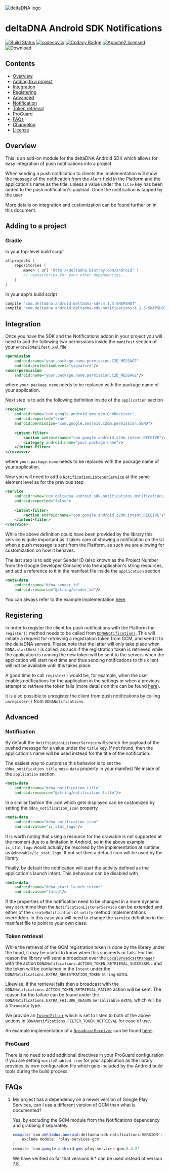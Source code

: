 ![deltaDNA logo](https://deltadna.com/wp-content/uploads/2015/06/deltadna_www@1x.png)

# deltaDNA Android SDK Notifications
[![Build Status](https://travis-ci.org/deltaDNA/android-sdk.svg)](https://travis-ci.org/deltaDNA/android-sdk)
[![codecov.io](https://codecov.io/github/deltaDNA/android-sdk/coverage.svg)](https://codecov.io/github/deltaDNA/android-sdk)
[![Codacy Badge](https://api.codacy.com/project/badge/grade/b5546fd90d3b4b2182961602da6086d8)](https://www.codacy.com/app/deltaDNA/android-sdk)
[![Apache2 licensed](https://img.shields.io/badge/license-Apache-blue.svg)](./LICENSE)
[![Download](https://api.bintray.com/packages/deltadna/android/deltadna-sdk/images/download.svg)](https://bintray.com/deltadna/android/deltadna-sdk/_latestVersion)

## Contents
* [Overview](#overview)
* [Adding to a project](#adding-to-a-project)
* [Integration](#integration)
* [Registering](#registering)
* [Advanced](#advanced)
 * [Notification](#notification)
 * [Token retrieval](#token-retrieval)
 * [ProGuard](#proguard)
* [FAQs](#faqs)
* [Changelog](#changelog)
* [License](#license)

## Overview
This is an add-on module for the deltaDNA Android SDK which allows for easy integration of push notifications into a project.

When sending a push notification to clients the implementation will show the message of the notification from the `Alert` field in the Platform and the application's name as the title, unless a value under the `title` key has been added to the push notification's payload. Once the notification is tapped by the user

More details on integration and customization can be found further on in this document.

## Adding to a project
### Gradle
In your top-level build script
```groovy
allprojects {
    repositories {
        maven { url 'http://deltadna.bintray.com/android' }
        // repositories for your other dependencies...
    }
}
```
In your app's build script
```groovy
compile 'com.deltadna.android:deltadna-sdk:4.1.3-SNAPSHOT'
compile 'com.deltadna.android:deltadna-sdk-notifications:4.1.3-SNAPSHOT'
```

## Integration
Once you have the SDK and the Notifications addon in your project you will need to add the following two permissions inside the `manifest` section of your `AndroidManifest.xml` file
```xml
<permission
    android:name="your.package.name.permission.C2D_MESSAGE"
    android:protectionLevel="signature"/>
<uses-permission
    android:name="your.package.name.permission.C2D_MESSAGE"/>
```
where `your.package.name` needs to be replaced with the package name of your application.

Next step is to add the following definition inside of the `application` section
```xml
<receiver
    android:name="com.google.android.gms.gcm.GcmReceiver"
    android:exported="true"
    android:permission="com.google.android.c2dm.permission.SEND">
    
    <intent-filter>
        <action android:name="com.google.android.c2dm.intent.RECEIVE"/>
        <category android:name="your.package.name"/>
    </intent-filter>
</receiver>
```
where `your.package.name` needs to be replaced with the package name of your application.

Now you will need to add a [`NotificationListenerService`](src/main/java/com/deltadna/android/sdk/notifications/NotificationListenerService.java) at the same element level as for the previous step
```xml
<service
    android:name="com.deltadna.android.sdk.notifications.NotificationListenerService"
    android:exported="false">
    
    <intent-filter>
        <action android:name="com.google.android.c2dm.intent.RECEIVE"/>
    </intent-filter>
</service>
```
While the above definition could have been provided by the library this service is quite important as it takes care of showing a notification on the UI when a push message is sent from the Platform, as such we are allowing for customization on how it behaves.

The last step is to add your Sender ID (also known as the Project Number from the Google Developer Console) into the application's string resources, and add a reference to it in the manifest file inside the `application` section
```xml
<meta-data
    android:name="ddna_sender_id"
    android:resource="@string/sender_id"/>
```

You can always refer to the example implementation [here](../examples/notifications).

## Registering
In order to register the client for push notifications with the Platform the `register()` method needs to be called from [`DDNANotifications`](src/main/java/com/deltadna/android/sdk/notifications/DDNANotifications.java). This will initiate a request for retrieving a registration token from GCM, and send it to the deltaDNA servers. Please note that the latter will only take place when `DDNA.startSdk()` is called, as such if the registration token is retrieved while the application is running the new token will be sent to the servers when the application will start next time and thus sending notifications to this client will not be available until this takes place.

A good time to call `register()` would be, for example, when the user enables notifications for the application in the settings or when a previous attempt to retrieve the token fails (more details on this can be found [here](#token-retrieval)).

It is also possible to unregister the client from push notifications by calling `unregister()` from `DDNANotifications`.

## Advanced
### Notification
By default the `NotificationListenerService` will search the payload of the pushed message for a value under the `title` key. If not found, then the application's name will be used instead for the title of the notification.

The easiest way to customise this behavior is to set the `ddna_notification_title` `meta-data` property in your manifest file inside of the `application` section
```xml
<meta-data
    android:name="ddna_notification_title"
    android:resource="@string/notification_title"/>
```

In a similar fashion the icon which gets displayed can be customized by setting the `ddna_notification_icon` property
```xml
<meta-data
    android:name="ddna_notification_icon"
    android:value="ic_stat_logo"/>
```
It is worth noting that using a resource for the drawable is not supported at the moment due to a limitation in Android, so in the above example `ic_stat_logo` would actually be resolved by the implementation at runtime as `@drawable/ic_stat_logo`. If not set then a default icon will be used by the library.

Finally, by default the notification will start the activity defined as the application's launch intent. This behaviour can be disabled with
```xml
<meta-data
    android:name="ddna_start_launch_intent"
    android:value="false"/>
```

If the properties of the notification need to be changed in a more dynamic way at runtime then the `NotificationListenerService` can be extended and either of the `createNotification` or `notify` method implementations overridden. In this case you will need to change the `service` definition in the manifest file to point to your own class.

### Token retrieval
While the retrieval of the GCM registration token is done by the library under the hood, it may be useful to know when this succeeds or fails. For this reason the library will send a broadcast over the [`LocalBroadcastManager`](http://developer.android.com/reference/android/support/v4/content/LocalBroadcastManager.html) with the action `DDNANotifications.ACTION_TOKEN_RETRIEVAL_SUCCESSFUL` and the token will be contained in the `Intent` under the `DDNANotifications.EXTRA_REGISTRATION_TOKEN` `String` extra.

Likewise, if the retrieval fails then a broadcast with the `DDNANotifications.ACTION_TOKEN_RETRIEVAL_FAILED` action will be sent. The reason for the failure can be found under the `DDNANotifications.EXTRA_FAILURE_REASON` `Serializable` extra, which will be a `Throwable` type.

We provide an [`IntentFilter`](http://developer.android.com/reference/android/content/IntentFilter.html) which is set to listen to both of the above actions in `DDNANotifications.FILTER_TOKEN_RETRIEVAL` for ease of use.

An example implementation of a [`BroadcastReceiver`](http://developer.android.com/reference/android/content/BroadcastReceiver.html) can be found [here](../examples/notifications/src/main/java/com/deltadna/android/sdk/notifications/example/ExampleReceiver.java).

### ProGuard
There is no need to add additional directives in your ProGuard configuration if you are setting `minifyEnabled true` for your application as the library provides its own configuration file which gets included by the Android build tools during the build process.

## FAQs
1.  My project has a dependency on a newer version of Google Play Services, can I use a different version of GCM than what is documented?
    
    Yes, by excluding the GCM module from the Notifications dependency and grabbing it separately.
    ```java
    compile('com.deltadna.android:deltadna-sdk-notifications:VERSION') {
        exclude module: 'play-services-gcm'
    }
    compile 'com.google.android.gms:play-services-gcm:8.4.0'
    ```
    We have verified so far that versions 8.* can be used instead of version 7.8.
